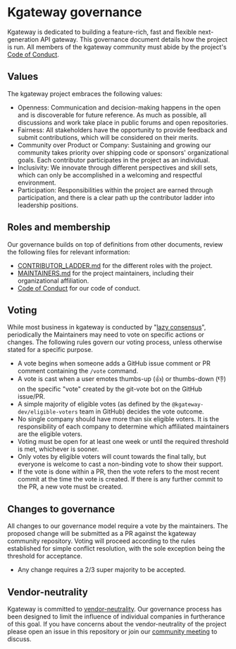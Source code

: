 # Kgateway governance

Kgateway is dedicated to building a feature-rich, fast and flexible next-generation API gateway. This governance document details how the project is run. All members of the kgateway community must abide by the project's [Code of Conduct](CODE-OF-CONDUCT.md). 

## Values

The kgateway project embraces the following values:

* Openness: Communication and decision-making happens in the open and is discoverable for future
  reference. As much as possible, all discussions and work take place in public
  forums and open repositories.
* Fairness: All stakeholders have the opportunity to provide feedback and submit
  contributions, which will be considered on their merits.
* Community over Product or Company: Sustaining and growing our community takes
  priority over shipping code or sponsors' organizational goals.  Each
  contributor participates in the project as an individual.
* Inclusivity: We innovate through different perspectives and skill sets, which
  can only be accomplished in a welcoming and respectful environment.
* Participation: Responsibilities within the project are earned through
  participation, and there is a clear path up the contributor ladder into leadership
  positions.

## Roles and membership

Our governance builds on top of definitions from other documents, review the following files for relevant information:

* [CONTRIBUTOR_LADDER.md](./CONTRIBUTOR_LADDER.md) for the different roles with the project.
* [MAINTAINERS.md](./MAINTAINERS.md) for the project maintainers, including their organizational affiliation.
* [Code of Conduct](./CODE-OF-CONDUCT.md) for our code of conduct.

## Voting

While most business in kgateway is conducted by "[lazy consensus](https://community.apache.org/committers/lazyConsensus.html)",
periodically the Maintainers may need to vote on specific actions or changes. The following rules govern our voting process, unless otherwise stated for a specific purpose.

* A vote begins when someone adds a GitHub issue comment or PR comment containing the `/vote` command.
* A vote is cast when a user emotes thumbs-up (👍) or thumbs-down (👎) on the specific "vote" created by the git-vote bot on the GitHub issue/PR.
* A simple majority of eligible votes (as defined by the `@kgateway-dev/eligible-voters` team in GitHub) decides the vote outcome.
* No single company should have more than six eligible voters. It is the responsibility of each company to determine which affiliated maintainers are the eligible voters.
* Voting must be open for at least one week or until the required threshold is met, whichever is sooner.
* Only votes by eligible voters will count towards the final tally, but everyone is welcome to cast a non-binding vote to show their support.
* If the vote is done within a PR, then the vote refers to the most recent commit at the time the vote is created. If there is any further commit to the PR, a new vote must be created.

## Changes to governance

<!---
TODO: Enumerate what, precisely, constitutes a change in governance. I think it's clear editing this file, in any significant way, would count. Adjusting at least certain things wrt to the maintainer lifecycle also would likely constitute a governance change because this would directly impact who is, and is not, able to vote as well as who may be eligible or not in the future.
-->
All changes to our governance model require a vote by the maintainers. The proposed change will be submitted as a PR against the kgateway community repository. Voting will proceed according to the rules established for simple conflict resolution, with the sole exception being the threshold for acceptance.

* Any change requires a 2/3 super majority to be accepted.

## Vendor-neutrality

Kgateway is committed to [vendor-neutrality](https://contribute.cncf.io/maintainers/community/vendor-neutrality/). Our governance process has been designed to limit the influence of individual companies in furtherance of this goal. If you have concerns about the vendor-neutrality of the project please open an issue in this repository or join our [community meeting](https://calendar.google.com/calendar/u/1?cid=ZDI0MzgzOWExMGYwMzAxZjVkYjQ0YTU0NmQ1MDJmODA5YTBjZDcwZGI4ZTBhZGNhMzIwYWRlZjJkOTQ4MzU5Y0Bncm91cC5jYWxlbmRhci5nb29nbGUuY29t) to discuss.
